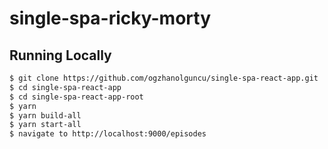 # single-spa-ricky-morty

## Running Locally

```bash
$ git clone https://github.com/ogzhanolguncu/single-spa-react-app.git
$ cd single-spa-react-app
$ cd single-spa-react-app-root
$ yarn
$ yarn build-all
$ yarn start-all
$ navigate to http://localhost:9000/episodes
```
